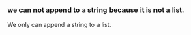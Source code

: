 ### we can not append to a string because it is not a list. 
We only can append a string to a list. 